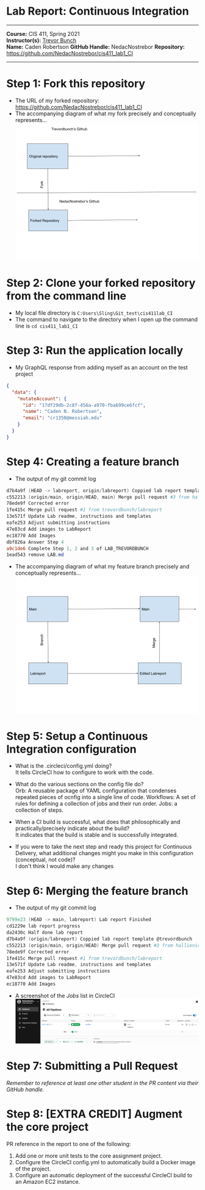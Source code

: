 # Lab Report: Continuous Integration
___
**Course:** CIS 411, Spring 2021  
**Instructor(s):** [Trevor Bunch](https://github.com/trevordbunch)  
**Name:** Caden Robertson
**GitHub Handle:** NedacNostrebor
**Repository:** https://github.com/NedacNostrebor/cis411_lab1_CI
___

# Step 1: Fork this repository
- The URL of my forked repository: https://github.com/NedacNostrebor/cis411_lab1_CI
- The accompanying diagram of what my fork precisely and conceptually represents...
![Fork Diagram](../assets/NedacNostrebor_Fork.png)
# Step 2: Clone your forked repository from the command line  
- My local file directory is ```C:Users\Sling\Git_test\cis411lab_CI```
- The command to navigate to the directory when I open up the command line is ```cd cis411_lab1_CI```

# Step 3: Run the application locally
- My GraphQL response from adding myself as an account on the test project
``` json
{
  "data": {
    "mutateAccount": {
      "id": "17df29db-2c8f-456a-a970-fba699ce6fcf",
      "name": "Caden N. Robertson",
      "email": "cr1350@messiah.edu"
    }
  }
}
```

# Step 4: Creating a feature branch
- The output of my git commit log
``` powershell
d7b4a9f (HEAD -> labreport, origin/labreport) Coppied lab report template @trevordbunch
c552213 (origin/main, origin/HEAD, main) Merge pull request #3 from hallienicholas/main
78ede9f Corrected error
1fe415c Merge pull request #1 from trevordbunch/labreport
13e571f Update Lab readme, instructions and templates
eafe253 Adjust submitting instructions
47e83cd Add images to LabReport
ec18770 Add Images
dbf826a Answer Step 4
a9c1de6 Complete Step 1, 2 and 3 of LAB_TREVORDBUNCH
1ead543 remove LAB.md
```
- The accompanying diagram of what my feature branch precisely and conceptually represents...
![Branch Diagram](../assets/NedacNostrebor_Branch.png)

# Step 5: Setup a Continuous Integration configuration
- What is the .circleci/config.yml doing?  
It tells CircleCI how to configure to work with the code.

- What do the various sections on the config file do?  
   Orb: A reusable package of YAML configuration that condenses repeated pieces of ocnfig into a single line of code.
   Workflows: A set of rules for defining a collection of jobs and their run order.
   Jobs: a collection of steps.

- When a CI build is successful, what does that philosophically and practically/precisely indicate about the build?  
   It indicates that the build is stable and is successfully integrated.

- If you were to take the next step and ready this project for Continuous Delivery, what additional changes might you make in this configuration (conceptual, not code)?  
   I don't think I would make any changes

# Step 6: Merging the feature branch
* The output of my git commit log
``` powershell
9799e23 (HEAD -> main, labreport) Lab report Finished
cd1229e lab report progress
da2430c Half done lab report
d7b4a9f (origin/labreport) Coppied lab report template @trevordbunch
c552213 (origin/main, origin/HEAD) Merge pull request #3 from hallienicholas/main
78ede9f Corrected error
1fe415c Merge pull request #1 from trevordbunch/labreport
13e571f Update Lab readme, instructions and templates
eafe253 Adjust submitting instructions
47e83cd Add images to LabReport
ec18770 Add Images
```

* A screenshot of the _Jobs_ list in CircleCI
![CircleCI Success](../assets/NedacNostrebor_CISuccess.png)

# Step 7: Submitting a Pull Request
_Remember to reference at least one other student in the PR content via their GitHub handle._



# Step 8: [EXTRA CREDIT] Augment the core project
PR reference in the report to one of the following:
1. Add one or more unit tests to the core assignment project. 
2. Configure the CircleCI config.yml to automatically build a Docker image of the project.
3. Configure an automatic deployment of the successful CircleCI build to an Amazon EC2 instance.
